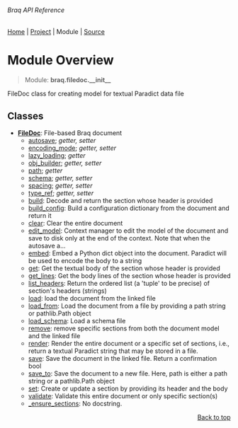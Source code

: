 ###### Braq API Reference
[Home](/docs/api/README.md) | [Project](/README.md) | Module | [Source](/braq/filedoc/__init__.py)

# Module Overview
> Module: **braq.filedoc.\_\_init\_\_**

FileDoc class for creating model for textual Paradict data file

## Classes
- [**FileDoc**](/docs/api/modules/braq/filedoc/__init__/class-FileDoc.md): File-based Braq document
    - [autosave](/docs/api/modules/braq/filedoc/__init__/class-FileDoc.md#properties-table); _getter, setter_
    - [encoding\_mode](/docs/api/modules/braq/filedoc/__init__/class-FileDoc.md#properties-table); _getter, setter_
    - [lazy\_loading](/docs/api/modules/braq/filedoc/__init__/class-FileDoc.md#properties-table); _getter_
    - [obj\_builder](/docs/api/modules/braq/filedoc/__init__/class-FileDoc.md#properties-table); _getter, setter_
    - [path](/docs/api/modules/braq/filedoc/__init__/class-FileDoc.md#properties-table); _getter_
    - [schema](/docs/api/modules/braq/filedoc/__init__/class-FileDoc.md#properties-table); _getter, setter_
    - [spacing](/docs/api/modules/braq/filedoc/__init__/class-FileDoc.md#properties-table); _getter, setter_
    - [type\_ref](/docs/api/modules/braq/filedoc/__init__/class-FileDoc.md#properties-table); _getter, setter_
    - [build](/docs/api/modules/braq/filedoc/__init__/class-FileDoc.md#build): Decode and return the section whose header is provided
    - [build\_config](/docs/api/modules/braq/filedoc/__init__/class-FileDoc.md#build_config): Build a configuration dictionary from the document and return it
    - [clear](/docs/api/modules/braq/filedoc/__init__/class-FileDoc.md#clear): Clear the entire document
    - [edit\_model](/docs/api/modules/braq/filedoc/__init__/class-FileDoc.md#edit_model): Context manager to edit the model of the document and save to disk only at the end of the context. Note that when the autosave a...
    - [embed](/docs/api/modules/braq/filedoc/__init__/class-FileDoc.md#embed): Embed a Python dict object into the document. Paradict will be used to encode the body to a string
    - [get](/docs/api/modules/braq/filedoc/__init__/class-FileDoc.md#get): Get the textual body of the section whose header is provided
    - [get\_lines](/docs/api/modules/braq/filedoc/__init__/class-FileDoc.md#get_lines): Get the body lines of the section whose header is provided
    - [list\_headers](/docs/api/modules/braq/filedoc/__init__/class-FileDoc.md#list_headers): Return the ordered list (a 'tuple' to be precise) of section's headers (strings)
    - [load](/docs/api/modules/braq/filedoc/__init__/class-FileDoc.md#load): load the document from the linked file
    - [load\_from](/docs/api/modules/braq/filedoc/__init__/class-FileDoc.md#load_from): Load the document from a file by providing a path string or pathlib.Path object
    - [load\_schema](/docs/api/modules/braq/filedoc/__init__/class-FileDoc.md#load_schema): Load a schema file
    - [remove](/docs/api/modules/braq/filedoc/__init__/class-FileDoc.md#remove): remove specific sections from both the document model and the linked file
    - [render](/docs/api/modules/braq/filedoc/__init__/class-FileDoc.md#render): Render the entire document or a specific set of sections, i.e., return a textual Paradict string that may be stored in a file.
    - [save](/docs/api/modules/braq/filedoc/__init__/class-FileDoc.md#save): Save the document in the linked file. Return a confirmation bool
    - [save\_to](/docs/api/modules/braq/filedoc/__init__/class-FileDoc.md#save_to): Save the document to a new file. Here, path is either a path string or a pathlib.Path object
    - [set](/docs/api/modules/braq/filedoc/__init__/class-FileDoc.md#set): Create or update a section by providing its header and the body
    - [validate](/docs/api/modules/braq/filedoc/__init__/class-FileDoc.md#validate): Validate this entire document or only specific section(s)
    - [\_ensure\_sections](/docs/api/modules/braq/filedoc/__init__/class-FileDoc.md#_ensure_sections): No docstring.

<p align="right"><a href="#braq-api-reference">Back to top</a></p>

